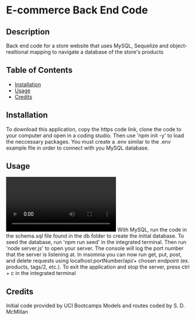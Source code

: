 # E-commerce Back End Code
## Description
  Back end code for a store website that uses MySQL, Sequelize and object-realtional mapping to navigate a database of the store's products
  

  ## Table of Contents
  
  - [Installation](#installation)
  - [Usage](#usage)
  - [Credits](#credits) 
  
  ## Installation
  To download this application, copy the https code link, clone the code to your computer and open in a coding studio. Then use 'npm init -y' to load the neccessary packages. You must create a .env similar to the .env example file in order to connect with you MySQL database. 

  ## Usage
![Walkthrough Video](https://github.com/sdanimc/sql-employee-tracker/blob/main/Untitled_%20Dec%2021%2C%202022%202_01%20PM.webm)
 With MySQL, run the code in the schema.sql file found in the db folder to create the initial database. To seed the database, run 'npm run seed' in the integrated terminal. Then run 'node server.js' to open your server. The console will log the port number that the server is listening at. In insomnia you can now run get, put, post, and delete requests using localhost:portNumber/api/+ chosen endpoint (ex. products, tags/2, etc.). To exit the application and stop the server, press ctrl + c in the integrated terminal


  ## Credits
  Initial code provided by UCI Bootcamps
  Models and routes coded by S. D. McMillan
